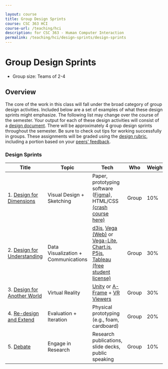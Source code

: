 ```yaml
---

layout: course
title: Group Design Sprints
course: CSC 363 HCI
course-url: /teaching/hci
description: for CSC 363 - Human Computer Interaction
permalink: /teaching/hci/design-sprints/design-sprints
---
```


# Group Design Sprints

* Group size: Teams of 2-4

## Overview 
The core of the work in this class will fall under the broad category of group design activities. Included below are a set of examples of what these design sprints might emphasize. The following list may change over the course of the semester. Your output for each of these design activities will consist of a [design document](/teaching/hci/design-doc). There will be approximately 4 group design sprints throughout the semester. Be sure to check out tips for working successfully in groups. These assignments will be graded using the [design rubric](https://docs.google.com/spreadsheets/d/1aI9LcmVZmh_977G__U4Guz_rPRCwWZs26J_yHXbhSyY/edit?usp=sharing), including a portion based on your [peers' feedback](https://forms.gle/GFQhygcpcVjDVhzy7).

### Design Sprints

| Title | Topic | Tech | Who | Weight | Start | Due | 
|-------|-------|------|-----|--------|-------|-----|
| 1. [Design for Dimensions](/teaching/hci/design-sprints/dimensions) | Visual Design + Sketching | Paper, prototyping software ([Figma](https://www.figma.com/)), HTML/CSS [(crash course here)](https://www.codecademy.com/) | Group | 10% | 9/10 | 9/22 |
| 2. [Design for Understanding](/teaching/hci/design-sprints/understanding) | Data Visualization + Communications | [d3js](https://d3js.org/), [Vega (Web)](https://vega.github.io/) or [Vega-Lite](https://vega.github.io/vega-lite/), [Chart.js](https://www.chartjs.org/), [P5js](https://p5js.org/), [Tableau (free student license)](https://www.tableau.com/) | Group | 30% | 9/24 | 10/13 |
| 3. [Design for Another World](/teaching/hci/design-sprints/another-world) | Virtual Reality | [Unity](https://unity.com/) or [A-Frame](https://aframe.io/) + [VR Viewers](https://arvr.google.com/cardboard/) | Group | 30% | 10/15 | 10/29 | 
| 4. [Re-design and Extend](/teaching/hci/design-sprints/redesign) | Evaluation + Iteration | Physical prototyping (e.g., foam, cardboard) | Group | 20% | 11/4 | 12/2 | 
| 5. [Debate](/teaching/hci/debate) | Engage in Research | Research publications, slide decks, public speaking | Group | 10% | 12/2 | 12/4 | 